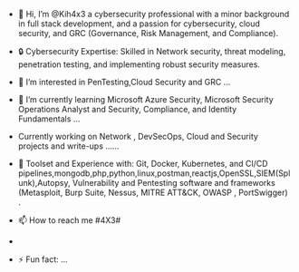 - 👋 Hi, I’m @Kih4x3 a cybersecurity professional with a minor background in full stack development,
   and a passion for cybersecurity, cloud security, and GRC (Governance, Risk Management, and Compliance).
  
- 🔒 Cybersecurity Expertise: Skilled in Network security, threat modeling, penetration testing, and implementing robust security measures.

- 👀 I’m interested in PenTesting,Cloud Security and GRC ...

- 🌱 I’m currently learning Microsoft Azure Security, Microsoft Security  Operations Analyst and Security, Compliance, and Identity Fundamentals   ...

- Currently working on Network , DevSecOps, Cloud and Security projects and write-ups ......
  
- 🔧 Toolset and Experience with: Git, Docker, Kubernetes, and CI/CD pipelines,mongodb,php,python,linux,postman,reactjs,OpenSSL,SIEM(Splunk),Autopsy, Vulnerability and Pentesting software and frameworks (Metasploit, Burp Suite, Nessus, MITRE ATT&CK, OWASP , PortSwigger) .
  


  
- 📫 How to reach me #4X3#
- 
- ⚡ Fun fact: ...


